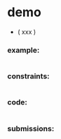 # demo
* (<span style="color: xxx"> xxx </span>)


### example:
![]()

### constraints:
![]()


### code:
```

```

### submissions:
![]()
